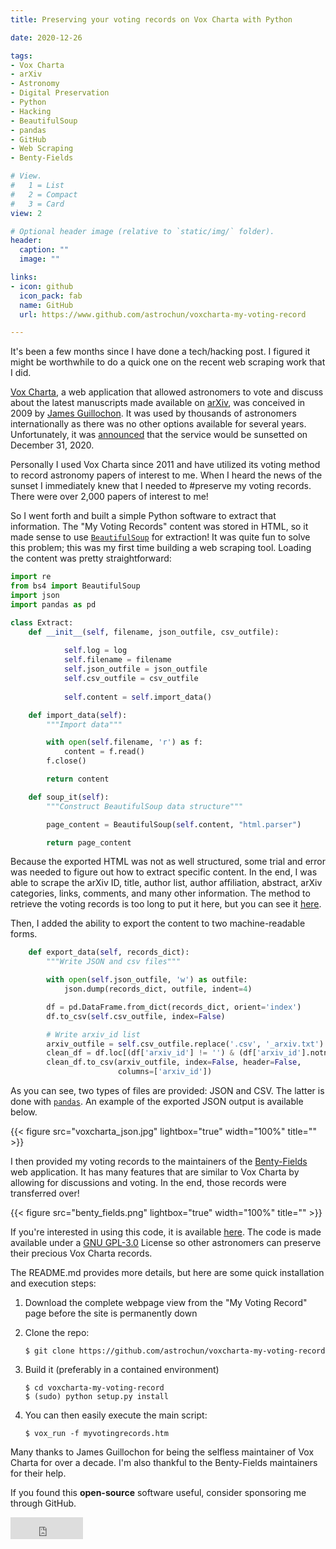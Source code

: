 ```yaml
---
title: Preserving your voting records on Vox Charta with Python

date: 2020-12-26

tags:
- Vox Charta
- arXiv
- Astronomy
- Digital Preservation
- Python
- Hacking
- BeautifulSoup
- pandas
- GitHub
- Web Scraping
- Benty-Fields

# View.
#   1 = List
#   2 = Compact
#   3 = Card
view: 2

# Optional header image (relative to `static/img/` folder).
header:
  caption: ""
  image: ""

links:
- icon: github
  icon_pack: fab
  name: GitHub
  url: https://www.github.com/astrochun/voxcharta-my-voting-record

---
```


It's been a few months since I have done a tech/hacking post. I figured it might
be worthwhile to do a quick one on the recent web scraping work that I did.

[Vox Charta](https://voxcharta.org), a web application that allowed astronomers
to vote and discuss about the latest manuscripts made available on
[arXiv](https://arxiv.org), was conceived in 2009 by
[James Guillochon](https://github.com/guillochon).
It was used by thousands of astronomers internationally as there was no
other options available for several years. Unfortunately, it was
[announced](https://twitter.com/astrocrash/status/1287053013589385217)
that the service would be sunsetted on December 31, 2020.

Personally I used Vox Charta since 2011 and have utilized its voting method to
record astronomy papers of interest to me. When I heard the news of the sunset
I immediately knew that I needed to #preserve my voting records. There were
over 2,000 papers of interest to me!

So I went forth and built a simple Python software to extract that information.
The "My Voting Records" content was stored in HTML, so it made sense to use
[`BeautifulSoup`](https://www.crummy.com/software/BeautifulSoup/bs4/doc/)
for extraction! It was quite fun to solve this problem; this was my first
time building a web scraping tool. Loading the content was pretty straightforward:

```python
import re
from bs4 import BeautifulSoup
import json
import pandas as pd

class Extract:
    def __init__(self, filename, json_outfile, csv_outfile):
    
            self.log = log
            self.filename = filename
            self.json_outfile = json_outfile
            self.csv_outfile = csv_outfile
    
            self.content = self.import_data()

    def import_data(self):
        """Import data"""

        with open(self.filename, 'r') as f:
            content = f.read()
        f.close()

        return content

    def soup_it(self):
        """Construct BeautifulSoup data structure"""

        page_content = BeautifulSoup(self.content, "html.parser")

        return page_content
```

Because the exported HTML was not as well structured, some trial and error
was needed to figure out how to extract specific content. In the end, I was
able to scrape the arXiv ID, title, author list, author affiliation, abstract,
arXiv categories, links, comments, and many other information. The method
to retrieve the voting records is too long to put it here, but you can see
it [here](https://github.com/astrochun/voxcharta-my-voting-record/blob/main/voxcharta_my_voting_record/extract.py#L77-L163).

Then, I added the ability to export the content to two machine-readable forms.

```python
    def export_data(self, records_dict):
        """Write JSON and csv files"""

        with open(self.json_outfile, 'w') as outfile:
            json.dump(records_dict, outfile, indent=4)

        df = pd.DataFrame.from_dict(records_dict, orient='index')
        df.to_csv(self.csv_outfile, index=False)

        # Write arxiv_id list
        arxiv_outfile = self.csv_outfile.replace('.csv', '_arxiv.txt')
        clean_df = df.loc[(df['arxiv_id'] != '') & (df['arxiv_id'].notna())]
        clean_df.to_csv(arxiv_outfile, index=False, header=False,
                        columns=['arxiv_id'])
``` 

As you can see, two types of files are provided: JSON and
CSV. The latter is done with [`pandas`](https://pandas.pydata.org/).
An example of the exported JSON output is available below.

{{< figure src="voxcharta_json.jpg" lightbox="true" width="100%"
    title="" >}}

I then provided my voting records to the maintainers of the 
[Benty-Fields](https://www.benty-fields.com/) web application. It
has many features that are similar to Vox Charta by allowing for
discussions and voting. In the end, those records were transferred
over!

{{< figure src="benty_fields.png" lightbox="true" width="100%"
    title="" >}}

If you're interested in using this code, it is available
[here](https://github.com/astrochun/voxcharta-my-voting-record).
The code is made available under a
[GNU GPL-3.0](https://github.com/astrochun/voxcharta-my-voting-record/blob/main/LICENSE)
License so other astronomers can preserve their precious Vox Charta records.

The README.md provides more details, but here are some quick
installation and execution steps:

1. Download the complete webpage view from the "My Voting Record" page before
   the site is permanently down

2. Clone the repo:
   ```
   $ git clone https://github.com/astrochun/voxcharta-my-voting-record
   ```

3. Build it (preferably in a contained environment)
   ```
   $ cd voxcharta-my-voting-record
   $ (sudo) python setup.py install
   ```

4. You can then easily execute the main script:
   ```
   $ vox_run -f myvotingrecords.htm
   ```

Many thanks to James Guillochon for being the selfless maintainer of Vox
Charta for over a decade. I'm also thankful to the Benty-Fields maintainers
for their help.

If you found this __open-source__ software useful, consider sponsoring me
through GitHub.
<iframe src="https://github.com/sponsors/astrochun/button"
title="Sponsor astrochun" height="35" width="116" style="border: 0;">
</iframe>
